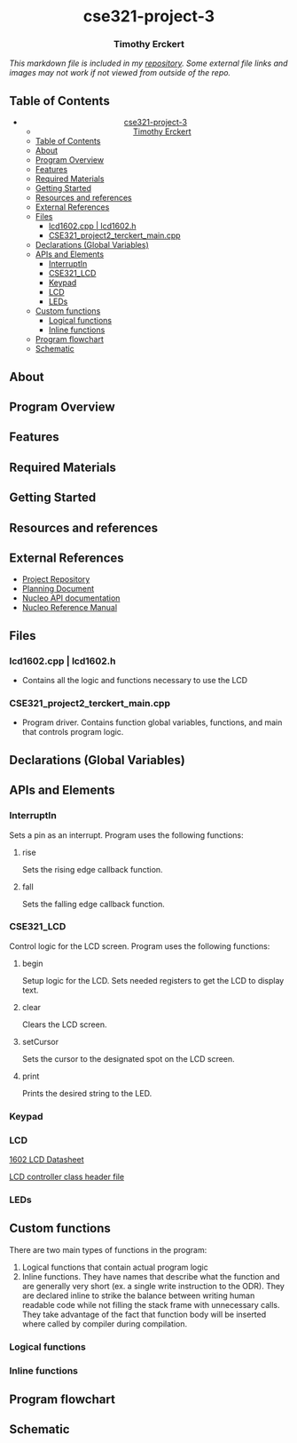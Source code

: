 # <center>cse321-project-3</center>
### <center>Timothy Erckert</center>
*This markdown file is included in my [repository](https://github.com/terckert/cse321-project-3). Some external file links and images may not work if not viewed from outside of the repo.*

## Table of Contents
- [<center>cse321-project-3</center>](#centercse321-project-3center)
    - [<center>Timothy Erckert</center>](#centertimothy-erckertcenter)
  - [Table of Contents](#table-of-contents)
  - [About](#about)
  - [Program Overview](#program-overview)
  - [Features](#features)
  - [Required Materials](#required-materials)
  - [Getting Started](#getting-started)
  - [Resources and references](#resources-and-references)
  - [External References](#external-references)
  - [Files](#files)
    - [lcd1602.cpp | lcd1602.h](#lcd1602cpp--lcd1602h)
    - [CSE321_project2_terckert_main.cpp](#cse321_project2_terckert_maincpp)
  - [Declarations (Global Variables)](#declarations-global-variables)
  - [APIs and Elements](#apis-and-elements)
    - [InterruptIn](#interruptin)
    - [CSE321_LCD](#cse321_lcd)
    - [Keypad](#keypad)
    - [LCD](#lcd)
    - [LEDs](#leds)
  - [Custom functions](#custom-functions)
    - [Logical functions](#logical-functions)
    - [Inline functions](#inline-functions)
  - [Program flowchart](#program-flowchart)
  - [Schematic](#schematic)

## About

## Program Overview

## Features

## Required Materials

## Getting Started

## Resources and references

## External References
- [Project Repository](hhttps://github.com/terckert/cse321-project-3)
- [Planning Document](/CSE321_project2_stage2_part1_terckert.pdf)
- [Nucleo API documentation](https://os.mbed.com/docs/mbed-os/v6.15/apis/index.html)
- [Nucleo Reference Manual](https://www.st.com/resource/en/reference_manual/dm00310109-stm32l4-series-advanced-armbased-32bit-mcus-stmicroelectronics.pdf)

## Files

### lcd1602.cpp | lcd1602.h
- Contains all the logic and functions necessary to use the LCD

### CSE321_project2_terckert_main.cpp
- Program driver. Contains function global variables, functions, and main that controls program logic.

## Declarations (Global Variables)

## APIs and Elements
### InterruptIn
Sets a pin as an interrupt. Program uses the following functions:
1. rise
    
    Sets the rising edge callback function.
1. fall
    
    Sets the falling edge callback function.
### CSE321_LCD
Control logic for the LCD screen. Program uses the following functions:
1. begin
    
    Setup logic for the LCD. Sets needed registers to get the LCD to display text.
1. clear
    
    Clears the LCD screen.
1. setCursor
    
    Sets the cursor to the designated spot on the LCD screen.
1. print
    
    Prints the desired string to the LED.

### Keypad

### LCD

[1602 LCD Datasheet](/1602_LCD_Datasheet.pdf)

[LCD controller class header file](/lcd1602.h)

### LEDs

## Custom functions
There are two main types of functions in the program:
1. Logical functions that contain actual program logic
2. Inline functions.  They have names that describe what the function and are generally very short (ex. a single write instruction to the ODR). They are declared inline to strike the balance between writing human readable code while not filling the stack frame with unnecessary calls. They take advantage of the fact that function body will be inserted where called by compiler during compilation. 

### Logical functions

### Inline functions

## Program flowchart

## Schematic

